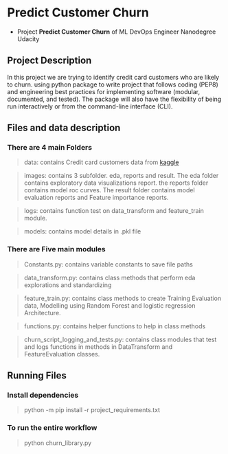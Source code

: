 # Predict Customer Churn

- Project **Predict Customer Churn** of ML DevOps Engineer Nanodegree Udacity

## Project Description
In this project we are trying to identify credit card customers who are likely to churn. 
using python package to write project that follows coding (PEP8) and engineering best practices for implementing software (modular, documented, and tested). The package will also have the flexibility of being run interactively or from the command-line interface (CLI).




## Files and data description

  ### There are 4 main Folders
> data: contains Credit card customers data from [kaggle](https://www.kaggle.com/datasets/sakshigoyal7/credit-card-customers/code)

> images: contains 3 subfolder. eda, reports and result. The eda folder contains exploratory 
data visualizations report. the reports folder contains model roc curves. The result folder contains model evaluation reports and Feature importance reports.

> logs: contains function test on data_transform and feature_train module.

> models: contains model details in .pkl file

 ### There are Five main modules
> Constants.py: contains variable  constants to save file paths

> data_transform.py: contains class methods that perform eda explorations and standardizing

> feature_train.py: contains class methods to create Training Evaluation data, Modelling using Random Forest and logistic regression Architecture.

> functions.py: contains helper functions to help in class methods

> churn_script_logging_and_tests.py: contains class modules that test and logs functions in methods in DataTransform and FeatureEvaluation classes.


## Running Files

### Install dependencies 
> python -m pip install -r project_requirements.txt
### To run the entire workflow
> python churn_library.py



